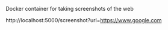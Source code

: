 Docker container for taking screenshots of the web

http://localhost:5000/screenshot?url=https://www.google.com